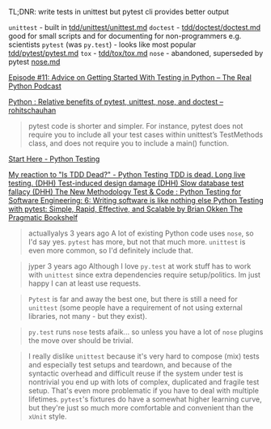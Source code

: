 
TL;DNR: write tests in unittest but pytest cli provides better output

`unittest` - built in [tdd/unittest/unittest.md](/tdd/unittest/unittest.md)
`doctest` - [tdd/doctest/doctest.md](/tdd/doctest/doctest.md)
  good for small scripts and for documenting for non-programmers e.g. scientists
`pytest` (was `py.test`) - looks like most popular [tdd/pytest/pytest.md](/tdd/pytest/pytest.md)
`tox` - [tdd/tox/tox.md](/tdd/tox/tox.md)
`nose` - abandoned, superseded by pytest [nose.md](nose.md)

[Episode #11: Advice on Getting Started With Testing in Python – The Real Python Podcast ](https://realpython.com/podcasts/rpp/11/)

[Python : Relative benefits of pytest, unittest, nose, and doctest – rohitschauhan ](http://www.rohitschauhan.com/index.php/2018/07/05/python-relative-benefits-of-pytest-unittest-nose-and-doctest/)

>pytest code is shorter and simpler. For instance, pytest does not require you to include all your test cases within unittest’s TestMethods class, and does not require you to include a main() function.

[Start Here - Python Testing ](https://pythontesting.net/start-here/)

[My reaction to "Is TDD Dead?" - Python Testing ](https://pythontesting.net/agile/is-tdd-dead/)
[TDD is dead. Long live testing. (DHH) ](https://dhh.dk/2014/tdd-is-dead-long-live-testing.html)
[Test-induced design damage (DHH) ](https://dhh.dk/2014/test-induced-design-damage.html)
[Slow database test fallacy (DHH) ](https://dhh.dk/2014/slow-database-test-fallacy.html)
[The New Methodology ](https://martinfowler.com/articles/newMethodology.html)
[Test & Code : Python Testing for Software Engineering: 6: Writing software is like nothing else ](https://testandcode.com/6)
[Python Testing with pytest: Simple, Rapid, Effective, and Scalable by Brian Okken  The Pragmatic Bookshelf ](https://pragprog.com/book/bopytest/python-testing-with-pytest)

>actuallyalys 3 years ago A lot of existing Python code uses `nose`, so I'd say yes. `pytest` has more, but not that much more. `unittest` is even more common, so I'd definitely include that.

>jyper 3 years ago Although I love `py.test` at work stuff has to work with `unittest` since extra dependencies require setup/politics. Im just happy I can at least use requests.

>`Pytest` is far and away the best one, but there is still a need for `unittest` (some people have a requirement of not using external libraries, not many - but they exist).

>`py.test` runs `nose` tests afaik... so unless you have a lot of `nose` plugins the move over should be trivial.

>I really dislike `unittest` because it's very hard to compose (mix) tests and especially test setups and teardown, and because of the syntactic overhead and difficult reuse if the system under test is nontrivial you end up with lots of complex, duplicated and fragile test setup. That's even more problematic if you have to deal with multiple lifetimes.
>`pytest`'s fixtures do have a somewhat higher learning curve, but they're just so much more comfortable and convenient than the `xUnit` style.

